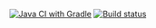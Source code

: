 [![Java CI with Gradle](https://github.com/DImitriy89/rest/actions/workflows/gradle.yaml/badge.svg)](https://github.com/DImitriy89/rest/actions/workflows/gradle.yaml)
[![Build status](https://ci.appveyor.com/api/projects/status/d3a3jyt83xigppf2/branch/main?svg=true)](https://ci.appveyor.com/project/DImitriy89/rest/branch/main)